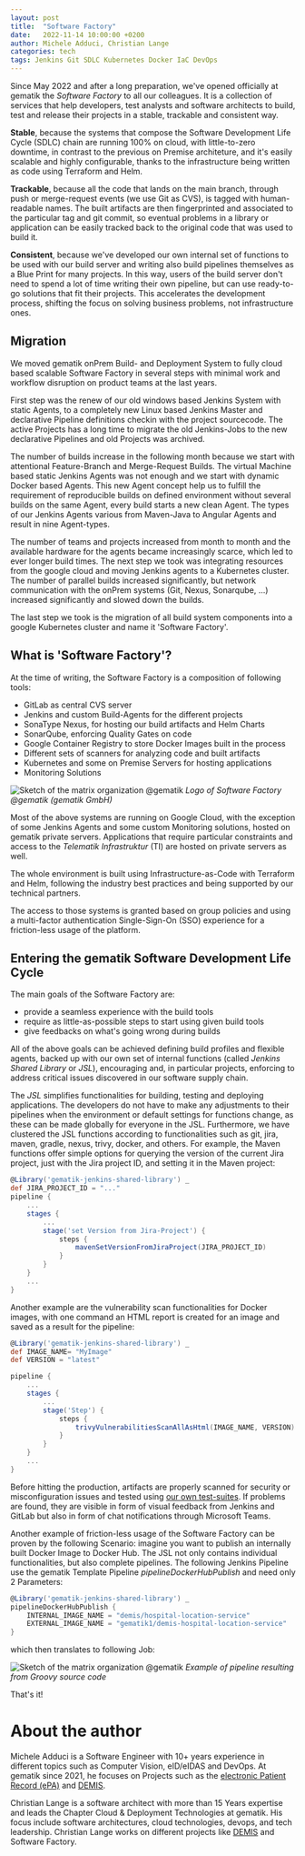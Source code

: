 ```yaml
---
layout: post
title:  "Software Factory"
date:   2022-11-14 10:00:00 +0200
author: Michele Adduci, Christian Lange
categories: tech
tags: Jenkins Git SDLC Kubernetes Docker IaC DevOps
---
```


Since May 2022 and after a long preparation, we've opened officially at gematik the _Software Factory_ to all our colleagues. It is a collection of services that help developers, test analysts and software architects to build, test and release their projects in a stable, trackable and consistent way.

**Stable**, because the systems that compose the Software Development Life Cycle (SDLC) chain are running 100% on cloud, with little-to-zero downtime, in contrast to the previous on Premise architeture, and it's easily scalable and highly configurable, thanks to the infrastructure being written as code using Terraform and Helm.

**Trackable**, because all the code that lands on the main branch, through push or merge-request events (we use Git as CVS), is tagged with human-readable names. The built artifacts are then fingerprinted and associated to the particular tag and git commit, so eventual problems in a library or application can be easily tracked back to the original code that was used to build it.

**Consistent**, because we've developed our own internal set of functions to be used with our build server and writing also build pipelines themselves as a Blue Print for many projects. In this way, users of the build server don't need to spend a lot of time writing their own pipeline, but can use ready-to-go solutions that fit their projects. This accelerates the development process, shifting the focus on solving business problems, not infrastructure ones.

## Migration

We moved gematik onPrem Build- and Deployment System to fully cloud based scalable Software Factory in several steps with minimal work and workflow disruption on product teams at the last years.

First step was the renew of our old windows based Jenkins System with static Agents, to a completely new Linux based Jenkins Master and declarative Pipeline definitions checkin with the project sourcecode. The active Projects has a long time to migrate the old Jenkins-Jobs to the new declarative Pipelines and old Projects was archived.

The number of builds increase in the following month because we start with attentional Feature-Branch and Merge-Request Builds. The virtual Machine based static Jenkins Agents was not enough and we start with dynamic Docker based Agents. This new Agent concept help us to fulfill the requirement of reproducible builds on defined environment without several builds on the same Agent, every build starts a new clean Agent.
The types of our Jenkins Agents various from Maven-Java to Angular Agents and result in nine Agent-types.

The number of teams and projects increased from month to month and the available hardware for the agents became increasingly scarce, which led to ever longer build times. The next step we took was integrating resources from the google cloud and moving Jenkins agents to a Kubernetes cluster. The number of parallel builds increased significantly, but network communication with the onPrem systems (Git, Nexus, Sonarqube, ...) increased significantly and slowed down the builds.

The last step we took is the migration of all build system components into a google Kubernetes cluster and name it 'Software Factory'.

## What is 'Software Factory'?

At the time of writing, the Software Factory is a composition of following tools:

* GitLab as central CVS server
* Jenkins and custom Build-Agents for the different projects
* SonaType Nexus, for hosting our build artifacts and Helm Charts
* SonarQube, enforcing Quality Gates on code
* Google Container Registry to store Docker Images built in the process
* Different sets of scanners for analyzing code and built artifacts
* Kubernetes and some on Premise Servers for hosting applications
* Monitoring Solutions

![Sketch of the matrix organization @gematik]({{site.baseurl}}/assets/img/221114-swfactory/Software-Factory.webp)
*Logo of Software Factory @gematik (gematik GmbH)*

Most of the above systems are running on Google Cloud, with the exception of some Jenkins Agents and some custom Monitoring solutions, hosted on gematik private servers. Applications that require particular constraints and access to the _Telematik Infrastruktur_ (TI) are hosted on private servers as well.

The whole environment is built using Infrastructure-as-Code with Terraform and Helm, following the industry best practices and being supported by our technical partners.

The access to those systems is granted based on group policies and using a multi-factor authentication Single-Sign-On (SSO) experience for a friction-less usage of the platform.

## Entering the gematik Software Development Life Cycle

The main goals of the Software Factory are:

* provide a seamless experience with the build tools
* require as little-as-possible steps to start using given build tools
* give feedbacks on what's going wrong during builds

All of the above goals can be achieved defining build profiles and flexible agents, backed up with our own set of internal functions (called _Jenkins Shared Library_ or _JSL_), encouraging and, in particular projects, enforcing to address critical issues discovered in our software supply chain.

The _JSL_ simplifies functionalities for building, testing and deploying applications. The developers do not have to make any adjustments to their pipelines when the environment or default settings for functions change, as these can be made globally for everyone in the JSL. Furthermore, we have clustered the JSL functions according to functionalities such as git, jira, maven, gradle, nexus, trivy, docker, and others. For example, the Maven functions offer simple options for querying the version of the current Jira project, just with the Jira project ID, and setting it in the Maven project:

```groovy
@Library('gematik-jenkins-shared-library') _
def JIRA_PROJECT_ID = "..."
pipeline {
    ...
    stages {
        ...
        stage('set Version from Jira-Project') {
            steps {
                mavenSetVersionFromJiraProject(JIRA_PROJECT_ID)
            }
        }
    }
    ...
}
```

Another example are the vulnerability scan functionalities for Docker images, with one command an HTML report is created for an image and saved as a result for the pipeline:

```groovy
@Library('gematik-jenkins-shared-library') _
def IMAGE_NAME= "MyImage"
def VERSION = "latest"

pipeline {
    ...
    stages {
        ...
        stage('Step') {
            steps {
                trivyVulnerabilitiesScanAllAsHtml(IMAGE_NAME, VERSION)
            }
        }
    }
    ...
}
```

Before hitting the production, artifacts are properly scanned for security or misconfiguration issues and tested using [our own test-suites]({{site.baseurl}}/testing/2022/10/13/zeroline-test-suite). If problems are found, they are visible in form of visual feedback from Jenkins and GitLab but also in form of chat notifications through Microsoft Teams.

Another example of friction-less usage of the Software Factory can be proven by the following Scenario: imagine you want to publish an internally built Docker Image to Docker Hub. The JSL not only contains individual functionalities, but also complete pipelines. 
The following Jenkins Pipeline use the gematik Template Pipeline _pipelineDockerHubPublish_ and need only 2 Parameters:

```groovy
@Library('gematik-jenkins-shared-library') _
pipelineDockerHubPublish {
    INTERNAL_IMAGE_NAME = "demis/hospital-location-service"
    EXTERNAL_IMAGE_NAME = "gematik1/demis-hospital-location-service"
}
```

which then translates to following Job:

![Sketch of the matrix organization @gematik]({{site.baseurl}}/assets/img/221114-swfactory/pipeline.webp)
*Example of pipeline resulting from Groovy source code*

That's it!

# About the author

Michele Adduci is a Software Engineer with 10+ years experience in different topics such as Computer Vision, eID/eIDAS and DevOps. At gematik since 2021, he focuses on Projects such as the [electronic Patient Record (ePA)](https://www.gematik.de/anwendungen/e-patientenakte) and [DEMIS](https://www.gematik.de/anwendungen/demis).

Christian Lange is a software architect with more than 15 Years expertise and leads the Chapter Cloud & Deployment Technologies at gematik. His focus include software architectures, cloud technologies, devops, and tech leadership. Christian Lange works on different projects like [DEMIS](https://www.gematik.de/anwendungen/demis) and Software Factory.
